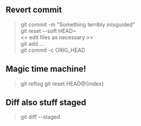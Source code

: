 
Revert commit
----------------

>git commit -m "Something terribly misguided"             
>git reset --soft HEAD~                                   
><< edit files as necessary >>                              
>git add ...                                              
>git commit -c ORIG_HEAD  

Magic time machine!
--------------

>git reflog
>git reset HEAD@{index}

Diff also stuff staged
----------------

>git diff --staged
